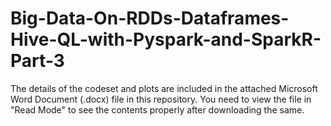 # Big-Data-On-RDDs-Dataframes-Hive-QL-with-Pyspark-and-SparkR-Part-3

The details of the codeset and plots are included in the attached Microsoft Word Document (.docx) file in this repository. 
You need to view the file in "Read Mode" to see the contents properly after downloading the same.
